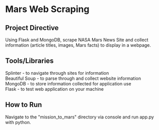 # Mars Web Scraping

## Project Directive
Using Flask and MongoDB, scrape NASA Mars News Site and collect information (article titles, images, Mars facts) to display in a webpage.

## Tools/Libraries
Splinter - to navigate through sites for information\
Beautiful Soup - to parse through and collect website information\
MongoDB - to store information collected for application use\
Flask - to test web application on your machine

## How to Run
Navigate to the "mission_to_mars" directory via console and run app.py with python.


